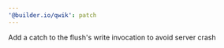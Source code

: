 ```yaml
---
'@builder.io/qwik': patch
---
```


Add a catch to the flush's write invocation to avoid server crash
